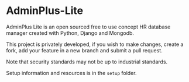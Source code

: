 # AdminPlus-Lite
AdminPlus Lite is an open sourced free to use concept HR database manager created with Python, Django and Mongodb.

This project is privately developed, if you wish to make changes, create a fork, add your feature in a new branch and submit a pull request. 

Note that security standards may not be up to industrial standards.

Setup information and resources is in the `setup` folder.
